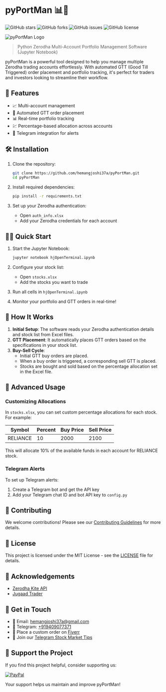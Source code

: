 # pyPortMan 📊💼

![GitHub stars](https://img.shields.io/github/stars/hemangjoshi37a/pyPortMan?style=social)
![GitHub forks](https://img.shields.io/github/forks/hemangjoshi37a/pyPortMan?style=social)
![GitHub issues](https://img.shields.io/github/issues/hemangjoshi37a/pyPortMan)
![GitHub license](https://img.shields.io/github/license/hemangjoshi37a/pyPortMan)

![pyPortMan Logo](https://user-images.githubusercontent.com/12392345/125978523-eb21fa0b-e1c0-4af9-920e-4a418e273f26.png)

> Python Zerodha Multi-Account Portfolio Management Software (Jupyter Notebook)

pyPortMan is a powerful tool designed to help you manage multiple Zerodha trading accounts effortlessly. With automated GTT (Good Till Triggered) order placement and portfolio tracking, it's perfect for traders and investors looking to streamline their workflow.

## 🚀 Features

- 📈 Multi-account management
- 🤖 Automated GTT order placement
- 📊 Real-time portfolio tracking
- 💹 Percentage-based allocation across accounts
- 📱 Telegram integration for alerts

## 🛠️ Installation

1. Clone the repository:
   ```bash
   git clone https://github.com/hemangjoshi37a/pyPortMan.git
   cd pyPortMan
   ```

2. Install required dependencies:
   ```bash
   pip install -r requirements.txt
   ```

3. Set up your Zerodha authentication:
   - Open `auth_info.xlsx`
   - Add your Zerodha credentials for each account

## 🏃‍♂️ Quick Start

1. Start the Jupyter Notebook:
   ```bash
   jupyter notebook hjOpenTerminal.ipynb
   ```

2. Configure your stock list:
   - Open `stocks.xlsx`
   - Add the stocks you want to trade

3. Run all cells in `hjOpenTerminal.ipynb`

4. Monitor your portfolio and GTT orders in real-time!

## 📖 How It Works

1. **Initial Setup**: The software reads your Zerodha authentication details and stock list from Excel files.
2. **GTT Placement**: It automatically places GTT orders based on the specifications in your stock list.
3. **Buy-Sell Cycle**:
   - Initial GTT buy orders are placed.
   - When a buy order is triggered, a corresponding sell GTT is placed.
   - Stocks are bought and sold based on the percentage allocation set in the Excel file.

## 🔧 Advanced Usage

### Customizing Allocations

In `stocks.xlsx`, you can set custom percentage allocations for each stock. For example:

| Symbol | Percent | Buy Price | Sell Price |
|--------|---------|-----------|------------|
| RELIANCE | 10 | 2000 | 2100 |

This will allocate 10% of the available funds in each account for RELIANCE stock.

### Telegram Alerts

To set up Telegram alerts:
1. Create a Telegram bot and get the API key
2. Add your Telegram chat ID and bot API key to `config.py`

## 🤝 Contributing

We welcome contributions! Please see our [Contributing Guidelines](CONTRIBUTING.md) for more details.

## 📄 License

This project is licensed under the MIT License - see the [LICENSE](LICENSE) file for details.

## 🙏 Acknowledgements

- [Zerodha Kite API](https://kite.trade/)
- [Jugaad Trader](https://github.com/jugaad-py/jugaad-trader)

## 💬 Get in Touch

- 📧 Email: [hemangjoshi37a@gmail.com](mailto:hemangjoshi37a@gmail.com)
- 📱 Telegram: [+919409077371](https://t.me/+919409077371)
- 💼 Place a custom order on [Fiverr](https://www.fiverr.com/share/7KpVd1)
- 📢 Join our [Telegram Stock Market Tips](https://t.me/joinchat/Xad-Dry-GlI2MGFl)

## 💖 Support the Project

If you find this project helpful, consider supporting us:

[![PayPal](https://www.paypalobjects.com/en_US/i/btn/btn_donateCC_LG.gif)](https://www.paypal.com/cgi-bin/webscr?cmd=_s-xclick&hosted_button_id=5JXC8VRCSUZWJ)

Your support helps us maintain and improve pyPortMan!
